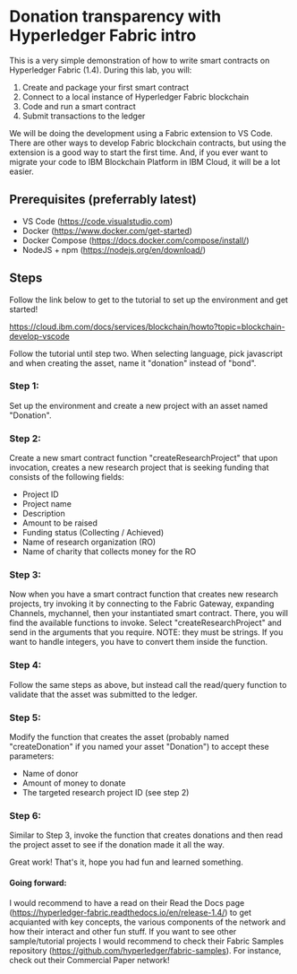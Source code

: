 # Donation transparency with Hyperledger Fabric intro
This is a very simple demonstration of how to write smart contracts on Hyperledger Fabric (1.4). During this lab, you will:


1. Create and package your first smart contract
2. Connect to a local instance of Hyperledger Fabric blockchain
3. Code and run a smart contract
4. Submit transactions to the ledger


We will be doing the development using a Fabric extension to VS Code. There are other ways to develop Fabric blockchain contracts, but using the extension is a good way to start the first time. And, if you ever want to migrate your code to IBM Blockchain Platform in IBM Cloud, it will be a lot easier.


## Prerequisites (preferrably latest)
- VS Code (https://code.visualstudio.com)
- Docker (https://www.docker.com/get-started)
- Docker Compose (https://docs.docker.com/compose/install/)
- NodeJS + npm (https://nodejs.org/en/download/)

## Steps
Follow the link below to get to the tutorial to set up the environment and get started! 

https://cloud.ibm.com/docs/services/blockchain/howto?topic=blockchain-develop-vscode

Follow the tutorial until step two. When selecting language, pick javascript and when creating the asset, name it "donation" instead of "bond". 

### Step 1:
Set up the environment and create a new project with an asset named "Donation".

### Step 2:
Create a new smart contract function "createResearchProject" that upon invocation, creates a new research project that is seeking funding that consists of the following fields:
- Project ID
- Project name
- Description
- Amount to be raised
- Funding status (Collecting / Achieved)
- Name of research organization (RO)
- Name of charity that collects money for the RO

### Step 3:
Now when you have a smart contract function that creates new research projects, try invoking it by connecting to the Fabric Gateway, expanding Channels, mychannel, then your instantiated smart contract. There, you will find the available functions to invoke. Select "createResearchProject" and send in the arguments that you require. NOTE: they must be strings. If you want to handle integers, you have to convert them inside the function.

### Step 4:
Follow the same steps as above, but instead call the read/query function to validate that the asset was submitted to the ledger.

### Step 5:
Modify the function that creates the asset (probably named "createDonation" if you named your asset "Donation") to accept these parameters:
- Name of donor
- Amount of money to donate
- The targeted research project ID (see step 2)

### Step 6:
Similar to Step 3, invoke the function that creates donations and then read the project asset to see if the donation made it all the way.

Great work! That's it, hope you had fun and learned something. 

#### Going forward:
I would recommend to have a read on their Read the Docs page (https://hyperledger-fabric.readthedocs.io/en/release-1.4/) to get acquianted with key concepts, the various components of the network and how their interact and other fun stuff. If you want to see other sample/tutorial projects I would recommend to check their Fabric Samples repository (https://github.com/hyperledger/fabric-samples). For instance, check out their Commercial Paper network!

